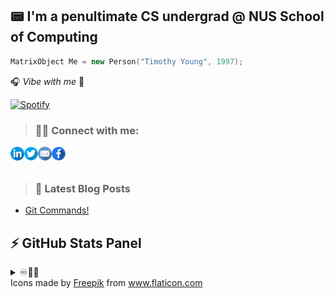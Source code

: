 ## 📟 I'm a penultimate CS undergrad @ NUS School of Computing 

```cpp
MatrixObject Me = new Person("Timothy Young", 1997);
```
🎧 _Vibe with me_ 🎺

[![Spotify](https://spotify-stats-timothyoung97.vercel.app/api/spotify)](https://open.spotify.com/user/31qd72w5v25ss2gn6tpaoaenqfru)


> ### 🤝🏼 Connect with me:

[<img align="left" alt="Timothyoung | LinkedIn" width="22px" src="public\linkedin.png" />][linkedin]
[<img align="left" alt="Timothyoung | Twitter" width="22px" src="public\twitter.png" />][twitter]
[<img align="left" alt="Timothyoung | Email" width="22px" src="public\email.png" />][email]
[<img align="left" alt="Timothyoung | Facebook" width="22px" src="public\facebook.png" />][facebook]

<br />
<br />

> ### 📕 Latest Blog Posts

<!-- BLOG-POST-LIST:START -->
- [Git Commands!](https://dev.to/timothyoung97/git-commands-3pkh)
<!-- BLOG-POST-LIST:END -->

## ⚡ GitHub Stats Panel

<details>
  <summary>♾️📶🆙</summary>

  <h4><i>Recent Activities</i></h2>

<!--START_SECTION:activity-->
1. 🎉 Merged PR [#1](https://github.com/Timothyoung97/RenderingEngine/pull/1) in [Timothyoung97/RenderingEngine](https://github.com/Timothyoung97/RenderingEngine)
2. 💪 Opened PR [#406](https://github.com/CS3247-Game-Development-Team-6/Doodles/pull/406) in [CS3247-Game-Development-Team-6/Doodles](https://github.com/CS3247-Game-Development-Team-6/Doodles)
3. 💪 Opened PR [#403](https://github.com/CS3247-Game-Development-Team-6/Doodles/pull/403) in [CS3247-Game-Development-Team-6/Doodles](https://github.com/CS3247-Game-Development-Team-6/Doodles)
4. ❗️ Closed issue [#386](https://github.com/CS3247-Game-Development-Team-6/Doodles/issues/386) in [CS3247-Game-Development-Team-6/Doodles](https://github.com/CS3247-Game-Development-Team-6/Doodles)
5. 🗣 Commented on [#386](https://github.com/CS3247-Game-Development-Team-6/Doodles/issues/386) in [CS3247-Game-Development-Team-6/Doodles](https://github.com/CS3247-Game-Development-Team-6/Doodles)
<!--END_SECTION:activity-->

---

<h4><i>General Stats</i></h2>

  <p align="center">
    <code><img align="center" src="https://github-readme-stats.vercel.app/api?username=Timothyoung97&count_private=true&show_icons=true&theme=blue-green" /></code>
    <code><img align="center" src="https://github-readme-stats.vercel.app/api/top-langs/?username=Timothyoung97&theme=blue-green&count_private=true" /></code>
  </p>  

---

<h4><i>Activity</i></h2>

  <p align="center">
    <code><img align="center" src="http://github-readme-streak-stats.herokuapp.com?user=Timothyoung97&theme=chartreuse-dark&date_format=M%20j%5B%2C%20Y%5D" /></code>
  </p>  

---

<h4><i>Contribution Graph</i></h2>

  <p align="center">
    <code><img align="center" src="./profile-3d-contrib/profile-night-green.svg" /></code>
  </p>  

---

<h4><i>Wakatime Stats</i></h2>
    
<!--START_SECTION:waka-->
![Code Time](http://img.shields.io/badge/Code%20Time-919%20hrs%2016%20mins-blue)

![Profile Views](http://img.shields.io/badge/Profile%20Views-0-blue)

![Lines of code](https://img.shields.io/badge/From%20Hello%20World%20I%27ve%20Written-105.6%20million%20lines%20of%20code-blue)

**🐱 My GitHub Data** 

> 📦 2.1 MB Used in GitHub's Storage 
 > 
> 🏆 1,094 Contributions in the Year 2023
 > 
> 💼 Opted to Hire
 > 
> 📜 23 Public Repositories 
 > 
> 🔑 22 Private Repositories 
 > 
**I'm an Early 🐤** 

```text
🌞 Morning                4091 commits        █████░░░░░░░░░░░░░░░░░░░░   20.00 % 
🌆 Daytime                10370 commits       █████████████░░░░░░░░░░░░   50.69 % 
🌃 Evening                4249 commits        █████░░░░░░░░░░░░░░░░░░░░   20.77 % 
🌙 Night                  1748 commits        ██░░░░░░░░░░░░░░░░░░░░░░░   08.54 % 
```
📅 **I'm Most Productive on Wednesday** 

```text
Monday                   3821 commits        █████░░░░░░░░░░░░░░░░░░░░   18.68 % 
Tuesday                  3624 commits        ████░░░░░░░░░░░░░░░░░░░░░   17.71 % 
Wednesday                3997 commits        █████░░░░░░░░░░░░░░░░░░░░   19.54 % 
Thursday                 3134 commits        ████░░░░░░░░░░░░░░░░░░░░░   15.32 % 
Friday                   2929 commits        ████░░░░░░░░░░░░░░░░░░░░░   14.32 % 
Saturday                 1555 commits        ██░░░░░░░░░░░░░░░░░░░░░░░   07.60 % 
Sunday                   1398 commits        ██░░░░░░░░░░░░░░░░░░░░░░░   06.83 % 
```


📊 **This Week I Spent My Time On** 

```text
🕑︎ Time Zone: Asia/Singapore

💬 Programming Languages: 
C++                      15 hrs 58 mins      ████████████████░░░░░░░░░   64.02 % 
HLSL                     7 hrs 4 mins        ███████░░░░░░░░░░░░░░░░░░   28.38 % 
Other                    35 mins             █░░░░░░░░░░░░░░░░░░░░░░░░   02.37 % 
Batchfile                31 mins             █░░░░░░░░░░░░░░░░░░░░░░░░   02.12 % 
Objective-C              28 mins             ░░░░░░░░░░░░░░░░░░░░░░░░░   01.92 % 

🔥 Editors: 
Visual Studio            17 hrs 18 mins      █████████████████░░░░░░░░   69.39 % 
VS Code                  7 hrs 38 mins       ████████░░░░░░░░░░░░░░░░░   30.61 % 

🐱‍💻 Projects: 
RenderingEngine          22 hrs 50 mins      ███████████████████████░░   91.56 % 
UnrealEngine             1 hr 41 mins        ██░░░░░░░░░░░░░░░░░░░░░░░   06.80 % 
UE5                      24 mins             ░░░░░░░░░░░░░░░░░░░░░░░░░   01.64 % 

💻 Operating System: 
Windows                  24 hrs 56 mins      █████████████████████████   100.00 % 
```

**I Mostly Code in C++** 

```text
C++                      7 repos             █████░░░░░░░░░░░░░░░░░░░░   21.88 % 
Python                   5 repos             ████░░░░░░░░░░░░░░░░░░░░░   15.62 % 
C#                       4 repos             ███░░░░░░░░░░░░░░░░░░░░░░   12.50 % 
HTML                     2 repos             ██░░░░░░░░░░░░░░░░░░░░░░░   06.25 % 
Jupyter Notebook         2 repos             ██░░░░░░░░░░░░░░░░░░░░░░░   06.25 % 
```



**Timeline**

![Lines of Code chart](https://raw.githubusercontent.com/Timothyoung97/Timothyoung97/main/assets/bar_graph.png)


 Last Updated on 01/11/2023 18:40:13 UTC
<!--END_SECTION:waka-->
    
</details>

[facebook]: https://www.facebook.com/TimYoung97
[email]: mailto:e0518553@u.nus.edu
[twitter]: https://twitter.com/timothyoung97
[linkedin]: https://www.linkedin.com/in/shiyuan-yang97/

<div>Icons made by <a href="https://www.freepik.com" title="Freepik">Freepik</a> from <a href="https://www.flaticon.com/" title="Flaticon">www.flaticon.com</a></div>
